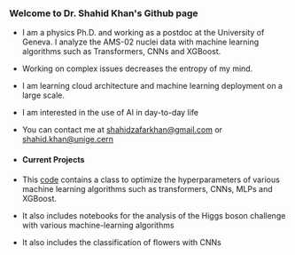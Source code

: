 ### Welcome to Dr. Shahid Khan's Github page

- I am a physics Ph.D. and working as a postdoc at the University of Geneva. I analyze the AMS-02 nuclei data with machine learning algorithms such as Transformers, CNNs and XGBoost.
- Working on complex issues decreases the entropy of my mind. 
- I am learning cloud architecture and machine learning deployment on a large scale. 
- I am interested in the use of AI in day-to-day life
- You can contact me at shahidzafarkhan@gmail.com or shahid.khan@unige.cern

- #### Current Projects
- This [code](https://github.com/shahidzk1/Machine_learning) contains a class to optimize the hyperparameters of various machine learning algorithms such as transformers, CNNs, MLPs and XGBoost.
- It also includes notebooks for the analysis of the Higgs boson challenge with various machine-learning algorithms
- It also includes the classification of flowers with CNNs 
